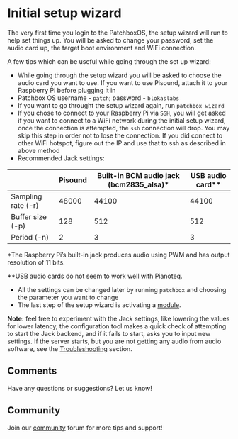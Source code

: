 # Initial setup wizard

The very first time you login to the PatchboxOS, the setup wizard will run to help set things up. 
You will be asked to change your password, set the audio card up, the target boot environment and WiFi connection.

A few tips which can be useful while going through the set up wizard:

- While going through the setup wizard you will be asked to choose the audio card you want to use. If you want to use Pisound, attach it to your Raspberry Pi before plugging it in
- Patchbox OS username - `patch`; password - `blokaslabs`
- If you want to go throught the setup wizard again, run `patchbox wizard`
- If you chose to connect to your Raspberry Pi via `SSH`, you will get asked if you want to connect to a WiFi network during the initial setup wizard, once the connection is attempted, the `ssh` connection will drop. You may skip this step in order not to lose the connection. If you did connect to other WiFi hotspot, figure out the IP and use that to ssh as described in above method
- Recommended Jack settings:

|                    | Pisound | Built-in BCM audio jack (bcm2835_alsa)* | USB audio card** |
| ------------------ | ------- | --------------------------------------- | ---------------- |
| Sampling rate (-r) |  48000  |                 44100                   |      44100       |
| Buffer size (-p)   |   128   |                  512                    |       512        |
| Period (-n)        |    2    |                   3                     |        3         |

*The Raspberry Pi’s built-in jack produces audio using PWM and has output resolution of 11 bits.

**USB audio cards do not seem to work well with Pianoteq.

- All the settings can be changed later by running `patchbox` and choosing the parameter you want to change
- The last step of the setup wizard is activating a [module](Modules.md). 


**Note:** feel free to experiment with the Jack settings, like lowering the values for lower latency, the configuration tool makes a quick check of attempting to start the Jack backend, and if it fails to start, asks you to input new settings. If the server starts, but you are not getting any audio from audio software, see the [Troubleshooting](https://blokas.io/patchbox-os/docs/Troubleshooting/) section.

## Comments

Have any questions or suggestions? Let us know!

## Community

Join our <a href = "https://community.blokas.io/" target="_blank">community</a> forum for more tips and support! 